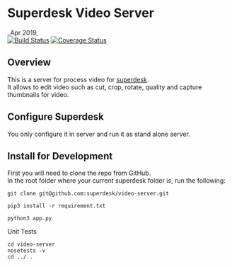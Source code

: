 # Superdesk Video Server
_Apr 2019,   
[![Build Status](https://travis-ci.org/superdesk/video-server.svg?branch=master)](https://travis-ci.org/superdesk/video-server)
[![Coverage Status](https://coveralls.io/repos/github/superdesk/video-server/badge.svg?branch=master)](https://coveralls.io/github/superdesk/video-server?branch=master)

## Overview
This is a server for process video for [superdesk](https://github.com/superdesk/video-server).  
It allows to edit video such as cut, crop, rotate, quality and capture thumbnails for video. 

## Configure Superdesk
You only configure it in server and run it as stand alone server.

## Install for Development

First you will need to clone the repo from GitHub.  
In the root folder where your current superdesk folder is, run the following:
```
git clone git@github.com:superdesk/video-server.git

pip3 install -r requirement.txt

python3 app.py
```

Unit Tests
```
cd video-server
nosetests -v
cd ../..
```
